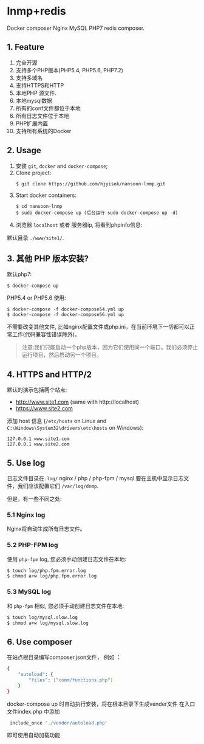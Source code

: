 # lnmp+redis
Docker composer Nginx MySQL PHP7 redis composer.

## 1. Feature
1. 完全开源
2. 支持多个PHP版本(PHP5.4, PHP5.6, PHP7.2)
3. 支持多域名
4. 支持HTTPS和HTTP
5. 本地PHP 源文件.
6. 本地mysql数据
7. 所有的conf文件都位于本地
8. 所有日志文件位于本地
9. PHP扩展内置
10. 支持所有系统的Docker

## 2. Usage
1. 安装 `git`, `docker` and `docker-compose`;
2. Clone project:
    ```
    $ git clone https://github.com/hjyisok/nansoon-lnmp.git
    ```
4. Start docker containers:
    ```
    $ cd nansoon-lnmp
    $ sudo docker-compose up (后台运行 sudo docker-compose up -d) 
    ```
5. 浏览器 `localhost` 或者 服务器ip, 将看到phpinfo信息:

默认目录 `./www/site1/`.

## 3. 其他 PHP 版本安装?
默认php7:
```
$ docker-compose up
```
PHP5.4 or PHP5.6 使用:
```
$ docker-compose -f docker-compose54.yml up
$ docker-compose -f docker-compose56.yml up
```
不需要改变其他文件, 比如nginx配置文件或php.ini，在当前环境下一切都可以正常工作(代码兼容性错误除外)。

> 注意:我们只能启动一个php版本，因为它们使用同一个端口。我们必须停止运行项目，然后启动另一个项目。

## 4. HTTPS and HTTP/2
默认的演示包括两个站点:
* http://www.site1.com (same with http://localhost)
* https://www.site2.com

添加 host 信息 (`/etc/hosts` on Linux and `C:\Windows\System32\drivers\etc\hosts` on Windows):
```
127.0.0.1 www.site1.com
127.0.0.1 www.site2.com
```

## 5. Use log
日志文件目录在`.log/` nginx / php / php-fpm / mysql 
要在主机中显示日志文件，我们应该配置它们 `/var/log/dnmp`.

但是，有一些不同之处:

### 5.1 Nginx log
Nginx将自动生成所有日志文件。

### 5.2 PHP-FPM log
使用 `php-fpm` log, 您必须手动创建日志文件在本地:
```bash
$ touch log/php.fpm.error.log
$ chmod a+w log/php.fpm.error.log
```
### 5.3 MySQL log
和 `php-fpm` 相似, 您必须手动创建日志文件在本地:
```bash
$ touch log/mysql.slow.log
$ chmod a+w log/mysql.slow.log
```

## 6. Use composer
 在站点根目录编写composer.json文件，
 例如 ：
```bash
{
    "autoload": {
        "files": ["comm/functions.php"]
    }
}
```
 docker-compose up 时自动执行安装，将在根本目录下生成vender文件
 在入口文件index.php 中添加 
```bash
 include_once './vendor/autoload.php' 
```
 即可使用自动加载功能
